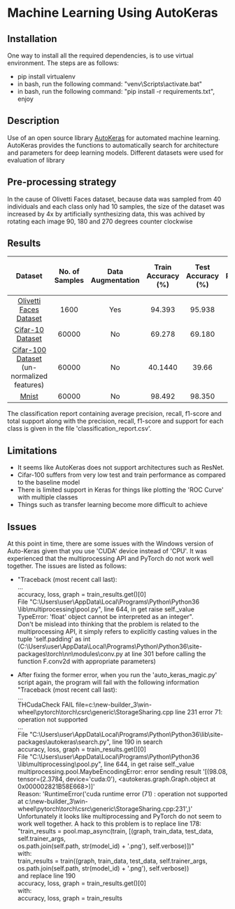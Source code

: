 # Machine Learning Using AutoKeras

## Installation

One way to install all the required dependencies, is to use virtual environment. The steps are as follows: <br>
* pip install virtualenv
* in bash, run the following command: "venv\Scripts\activate.bat"
* in bash, run the following command: "pip install -r requirements.txt", enjoy

## Description
Use of an open source library [AutoKeras](https://autokeras.com/) for automated machine learning.
AutoKeras provides the functions to automatically search for architecture
and parameters for deep learning models. Different datasets were used for evaluation of library

## Pre-processing strategy
In the cause of Olivetti Faces dataset, because data was sampled from 40 individuals and each class only had 10 samples, the size of the dataset was increased by 4x by artificially synthesizing data, this was achived by rotating each image 90, 180 and 270 degrees counter clockwise <br>

## Results

| Dataset | No. of Samples | Data Augmentation | Train Accuracy (%) | Test Accuracy (%) | Average Precision (%) | Average Recall (%) | Average F1 Score (%) | Total Support | Epochs | Time Taken (s) | Batch Size |
| :-: | :-: | :-: | :-: | :-: | :-:| :-: | :-: | :-: | :-: | :-: | :-: |
| [Olivetti Faces Dataset](http://scikit-learn.org/stable/datasets/olivetti_faces.html) | 1600 | Yes | 94.393 | 95.938 | 96 | 97 | 96 | 320 | 46 | 96.859 | 128 |
| [Cifar-10 Dataset](https://en.wikipedia.org/wiki/CIFAR-10) | 60000 | No | 69.278 | 69.180 | 69 | 70 | 69 | 10000 | 72 | 1876.29 | 128 |
| [Cifar-100 Dataset](https://www.cs.toronto.edu/~kriz/cifar.html) (un-normalized features) | 60000 | No | 40.1440 | 39.66 | 39 | 41 | 40 | 10000 | 54 | 1370.663991 | 128
| [Mnist](https://en.wikipedia.org/wiki/MNIST_database) | 60000 | No | 98.492 | 98.350 | 98 | 98 | 98 | 10000 | 37 | 98.350 | 128 |

The classification report containing average precision, recall, f1-score and total support along with the precision, recall, f1-score and support for each class is given in
the file 'classification_report.csv'. <br>

## Limitations
* It seems like AutoKeras does not support architectures such as ResNet.
* Cifar-100 suffers from very low test and train performance as compared to the baseline model
* There is limited support in Keras for things like plotting the 'ROC Curve' with multiple classes
* Things such as transfer learning become more difficult to achieve

## Issues
At this point in time, there are some issues with the Windows version of
Auto-Keras given that you use 'CUDA' device instead of 'CPU'. It was 
experienced that the multiprocessing API and PyTorch do not work well together. The issues
are listed as follows: <br>

* "Traceback (most recent call last):
<br>... <br>
accuracy, loss, graph = train_results.get()[0] <br>
File "C:\Users\user\AppData\Local\Programs\Python\Python36\
\lib\multiprocessing\pool.py", line 644, in get
raise self._value <br>
TypeError: 'float' object cannot be interpreted as an integer". <br>
 Don't be mislead into thinking that the problem is related
to the multiprocessing API, it simply refers to explicitly casting values in the tuple
'self.padding' as int (C:\Users\user\AppData\Local\Programs\Python\Python36\site-packages\torch\nn\modules\conv.py at 
line 301 before calling the function F.conv2d with appropriate parameters)

* After fixing the former error, when you run the 'auto_keras_magic.py' script again, the program will fail with the following information
"Traceback (most recent call last):
<br>... <br>
THCudaCheck FAIL file=c:\new-builder_3\win-wheel\pytorch\torch\csrc\generic\StorageSharing.cpp line 231 error 71: operation not supported 
<br> ... <br>
File "C:\Users\user\AppData\Local\Programs\Python\Python36\lib\site-packages\autokeras\search.py", line 190 in search <br>
accuracy, loss, graph = train_results.get()[0] <br>
File "C:\Users\user\AppData\Local\Programs\Python\Python36\
\lib\multiprocessing\pool.py", line 644, in get
raise self._value <br>
multiprocessing.pool.MaybeEncodingError: error sending result '[(98.08, tensor=(2.3784, device='cuda:0'), <autokeras.graph.Graph.object at 0x000002821B58E668>)]' <br>
Reason: 'RuntimeError('cuda runtime error (71) : operation not supported at c:\\new-builder_3\\win-wheel\\pytorch\\torch\\csrc\\generic\\StorageSharing.cpp:231',)' <br>
Unfortunately it looks like multiprocessing and PyTorch do not seem to work well together. A hack to this problem is to replace line 178: <br>
"train_results = pool.map_async(train, [(graph, train_data, test_data, self.trainer_args, <br>
                                                os.path.join(self.path, str(model_id) + '.png'), self.verbose)])" <br>
with: <br>
train_results = train((graph, train_data, test_data, self.trainer_args, os.path.join(self.path, str(model_id) + '.png'), self.verbose)) <br>
and replace line 190 <br>
accuracy, loss, graph = train_results.get()[0] <br>
with: <br>
accuracy, loss, graph = train_results <br>
